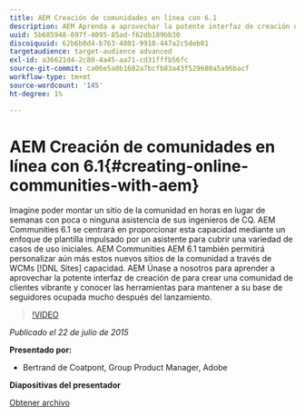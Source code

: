 ```yaml
---
title: AEM Creación de comunidades en línea con 6.1
description: AEM Aprenda a aprovechar la potente interfaz de creación de para crear una comunidad de clientes vibrante y conozca las herramientas para mantener a su base de seguidores ocupada mucho después del lanzamiento.
uuid: 5b685948-697f-4095-85ad-f62db189bb30
discoiquuid: 62b6b8d4-b763-4801-9918-447a2c5deb01
targetaudience: target-audience advanced
exl-id: a36621d4-2c80-4a45-aa71-cd31fffb56fc
source-git-commit: ca06e5a8b1602a7bcfb83a43f529680a5a96bacf
workflow-type: tm+mt
source-wordcount: '145'
ht-degree: 1%

---
```


# AEM Creación de comunidades en línea con 6.1{#creating-online-communities-with-aem}

Imagine poder montar un sitio de la comunidad en horas en lugar de semanas con poca o ninguna asistencia de sus ingenieros de CQ. AEM Communities 6.1 se centrará en proporcionar esta capacidad mediante un enfoque de plantilla impulsado por un asistente para cubrir una variedad de casos de uso iniciales. AEM Communities AEM 6.1 también permitirá personalizar aún más estos nuevos sitios de la comunidad a través de WCMs [!DNL Sites] capacidad. AEM Únase a nosotros para aprender a aprovechar la potente interfaz de creación de para crear una comunidad de clientes vibrante y conocer las herramientas para mantener a su base de seguidores ocupada mucho después del lanzamiento.

>[!VIDEO](https://video.tv.adobe.com/v/19381/?quality=9)

*Publicado el 22 de julio de 2015*

**Presentado por:**

* Bertrand de Coatpont, Group Product Manager, Adobe

**Diapositivas del presentador**

[Obtener archivo](assets/aem-6-1-communities-gems.pdf)
<!--
[Get back to the Overview](https://helpx.adobe.com/experience-manager/kt/eseminars/gems/aem-index.html)
-->
